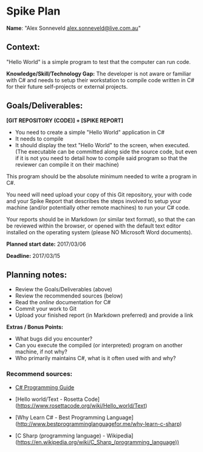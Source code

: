 Spike Plan
==============

**Name**: "Alex Sonneveld <alex.sonneveld@live.com.au>"

## Context:
"Hello World" is a simple program to test that the computer can run code.

**Knowledge/Skill/Technology Gap:**
The developer is not aware or familiar with C# and needs to setup their
workstation to compile code written in C# for their future self-projects or
external projects.

## Goals/Deliverables:
**[GIT REPOSITORY (CODE)] + [SPIKE REPORT]**

- You need to create a simple "Hello World" application in C#
- It needs to compile
- It should display the text "Hello World" to the screen, when executed.
  (The executable can be committed along side the source code, but even if it is
  not you need to detail how to compile said program so that the reviewer can
  compile it on their machine)

This program should be the absolute minimum needed to write a program in C#.

You need will need upload your copy of this Git repository, your with code and
your Spike Report that describes the steps involved to setup your machine
(and/or potentially other remote machines) to run your C# code.

Your reports should be in Markdown (or similar text format), so that the can be
reviewed within the browser, or opened with the default text editor installed on
the operating system (please NO Microsoft Word documents).

**Planned start date:**  2017/03/06

**Deadline:**  2017/03/15

## Planning notes:
- Review the Goals/Deliverables (above)
- Review the recommended sources (below)
- Read the _online_ documentation for C#
- Commit your work to Git
- Upload your finished report (in Markdown preferred) and provide a link

**Extras / Bonus Points:**

- What bugs did you encounter?
- Can you execute the compiled (or interpreted) program on another machine, if
  not why?
- Who primarily maintains C#, what is it often used with and why?

### Recommend sources:
- [C# Programming Guide](https://msdn.microsoft.com/en-us/library/67ef8sbd.aspx)

- [Hello world/Text - Rosetta Code]
  (https://www.rosettacode.org/wiki/Hello_world/Text)

- [Why Learn C# - Best Programming Language]
  (http://www.bestprogramminglanguagefor.me/why-learn-c-sharp)

- [C Sharp (programming language) - Wikipedia]
  (https://en.wikipedia.org/wiki/C_Sharp_(programming_language))
